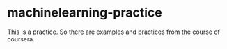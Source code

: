 # machinelearning-practice
This is a practice. So there are examples and practices from the course of coursera.
